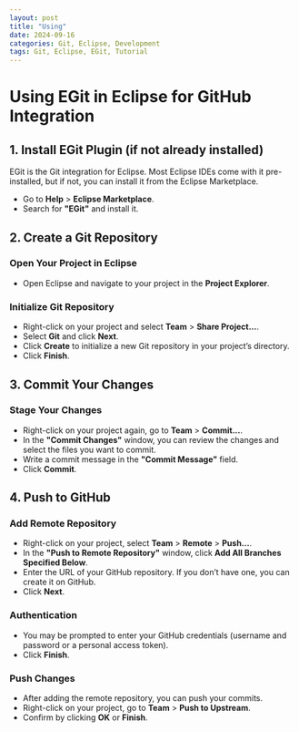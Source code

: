 ```yaml
---
layout: post
title: "Using"
date: 2024-09-16
categories: Git, Eclipse, Development
tags: Git, Eclipse, EGit, Tutorial
---
```






# Using EGit in Eclipse for GitHub Integration

## 1. Install EGit Plugin (if not already installed)

EGit is the Git integration for Eclipse. Most Eclipse IDEs come with it pre-installed, but if not, you can install it from the Eclipse Marketplace.

- Go to **Help** > **Eclipse Marketplace**.
- Search for **"EGit"** and install it.

## 2. Create a Git Repository

### Open Your Project in Eclipse

- Open Eclipse and navigate to your project in the **Project Explorer**.

### Initialize Git Repository

- Right-click on your project and select **Team** > **Share Project...**.
- Select **Git** and click **Next**.
- Click **Create** to initialize a new Git repository in your project’s directory.
- Click **Finish**.

## 3. Commit Your Changes

### Stage Your Changes

- Right-click on your project again, go to **Team** > **Commit...**.
- In the **"Commit Changes"** window, you can review the changes and select the files you want to commit.
- Write a commit message in the **"Commit Message"** field.
- Click **Commit**.

## 4. Push to GitHub

### Add Remote Repository

- Right-click on your project, select **Team** > **Remote** > **Push...**.
- In the **"Push to Remote Repository"** window, click **Add All Branches Specified Below**.
- Enter the URL of your GitHub repository. If you don’t have one, you can create it on GitHub.
- Click **Next**.

### Authentication

- You may be prompted to enter your GitHub credentials (username and password or a personal access token).
- Click **Finish**.

### Push Changes

- After adding the remote repository, you can push your commits.
- Right-click on your project, go to **Team** > **Push to Upstream**.
- Confirm by clicking **OK** or **Finish**.
